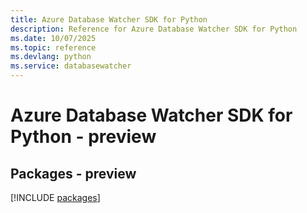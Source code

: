 ```yaml
---
title: Azure Database Watcher SDK for Python
description: Reference for Azure Database Watcher SDK for Python
ms.date: 10/07/2025
ms.topic: reference
ms.devlang: python
ms.service: databasewatcher
---
```

# Azure Database Watcher SDK for Python - preview
## Packages - preview
[!INCLUDE [packages](database-watcher-index.md)]